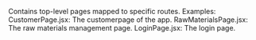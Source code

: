 Contains top-level pages mapped to specific routes.
Examples:
CustomerPage.jsx: The customerpage of the app.
RawMaterialsPage.jsx: The raw materials management page.
LoginPage.jsx: The login page.